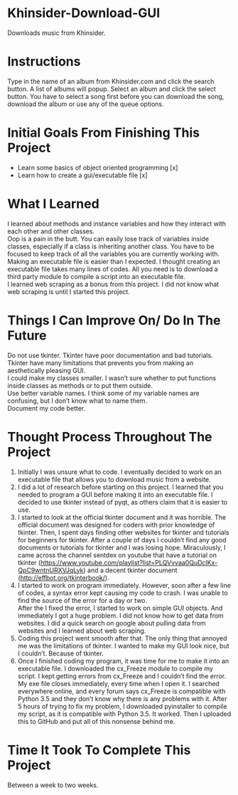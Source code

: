# Khinsider-Download-GUI
Downloads music from Khinsider.

# Instructions
Type in the name of an album from Khinsider.com and click the search button. A list of albums will popup. Select an album and click the select button. You have to select a song first before you can download the song, download the album or use any of the queue options.


# Initial Goals From Finishing This Project
- Learn some basics of object oriented programming [x]
- Learn how to create a gui/executable file [x]

# What I Learned
I learned about methods and instance variables and how they interact with each other and other classes.  
Oop is a pain in the butt. You can easily lose track of variables inside classes, especially if a class is inheriting another class.   You have to be focused to keep track of all the variables you are currently working with.  
Making an executable file is easier than I expected. I thought creating an executable file takes many lines of codes. All you need is to download a third party module to compile a script into an executable file.  
I learned web scraping as a bonus from this project. I did not know what web scraping is until I started this project.

# Things I Can Improve On/ Do In The Future
Do not use tkinter. Tkinter have poor documentation and bad tutorials. Tkinter have many limitations that prevents you from making an aesthetically pleasing GUI.  
I could make my classes smaller. I wasn’t sure whether to put functions inside classes as methods or to put them outside.  
Use better variable names. I think some of my variable names are confusing, but I don’t know what to name them.  
Document my code better.

# Thought Process Throughout The Project
1. Initially I was unsure what to code. I eventually decided to work on an executable file that allows you to download music from a website.  
2. I did a lot of research before starting on this project. I learned that you needed to program a GUI before making it into an executable file. I decided to use tkinter instead of pyqt, as others claim that it is easier to use.  
3. I started to look at the official tkinter document and it was horrible. The official document was designed for coders with prior knowledge of tkinter. Then, I spent days finding other websites for tkinter and tutorials for beginners for tkinter. After a couple of days I couldn’t find any good documents or tutorials for tkinter and I was losing hope. Miraculously, I came across the channel sentdex on youtube that have a tutorial on tkinter (https://www.youtube.com/playlist?list=PLQVvvaa0QuDclKx-QpC9wntnURXVJqLyk) and a decent tkinter document (http://effbot.org/tkinterbook/).  
4. I started to work on program immediately. However, soon after a few line of codes, a syntax error kept causing my code to crash. I was unable to find the source of the error for a day or two.  
After the I fixed the error, I started to work on simple GUI objects. And immediately I got a huge problem. I did not know how to get data from websites. I did a quick search on google about pulling data from websites and I learned about web scraping.  
5. Coding this project went smooth after that. The only thing that annoyed me was the limitations of tkinter. I wanted to make my GUI look nice, but I couldn’t. Because of tkinter.  
6. Once I finished coding my program, it was time for me to make it into an executable file. I downloaded the cx_Freeze module to compile my script. I kept getting errors from cx_Freeze and I couldn’t find the error. My exe file closes immediately, every time when I open it. I searched everywhere online, and every forum says cx_Freeze is compatible with Python 3.5 and they don’t know why there is any problems with it. After 5 hours of trying to fix my problem, I downloaded pyinstaller to compile my script, as it is compatible with Python 3.5. It worked. Then I uploaded this to GitHub and put all of this nonsense behind me.


# Time It Took To Complete This Project
Between a week to two weeks.
